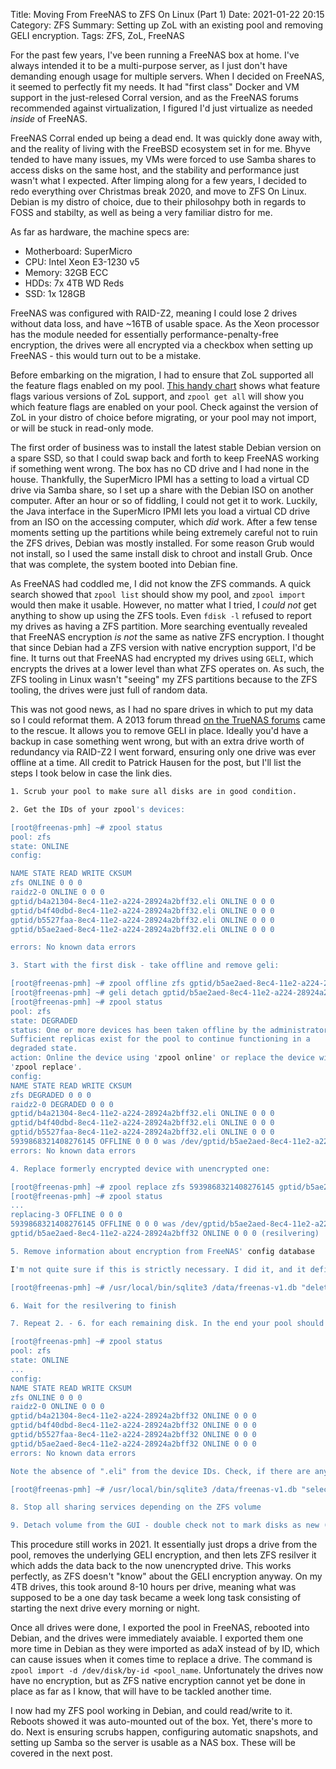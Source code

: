 Title: Moving From FreeNAS to ZFS On Linux (Part 1)
Date: 2021-01-22 20:15
Category: ZFS
Summary: Setting up ZoL with an existing pool and removing GELI encryption.
Tags: ZFS, ZoL, FreeNAS

For the past few years, I've been running a FreeNAS box at home. I've always intended it to be a multi-purpose server, as I just don't have demanding enough usage for multiple servers. When I decided on FreeNAS, it seemed to perfectly fit my needs. It had "first class" Docker and VM support in the just-relesed Corral version, and as the FreeNAS forums recommended against virtualization, I figured I'd just virtualize as needed _inside_ of FreeNAS.

FreeNAS Corral ended up being a dead end. It was quickly done away with, and the reality of living with the FreeBSD ecosystem set in for me. Bhyve tended to have many issues, my VMs were forced to use Samba shares to access disks on the same host, and the stability and performance just wasn't what I expected. After limping along for a few years, I decided to redo everything over Christmas break 2020, and move to ZFS On Linux. Debian is my distro of choice, due to their philosohpy both in regards to FOSS and stabilty, as well as being a very familiar distro for me.

As far as hardware, the machine specs are:

* Motherboard: SuperMicro
* CPU: Intel Xeon E3-1230 v5
* Memory: 32GB ECC
* HDDs: 7x 4TB WD Reds
* SSD: 1x 128GB

FreeNAS was configured with RAID-Z2, meaning I could lose 2 drives without data loss, and have ~16TB of usable space. As the Xeon processor has the module needed for essentially performance-penalty-free encryption, the drives were all encrypted via a checkbox when setting up FreeNAS - this would turn out to be a mistake.

Before embarking on the migration, I had to ensure that ZoL supported all the feature flags enabled on my pool. [This handy chart](https://openzfs.github.io/openzfs-docs/Basic%20Concepts/Feature%20Flags.html) shows what feature flags various versions of ZoL support, and `zpool get all` will show you which feature flags are enabled on your pool. Check against the version of ZoL in your distro of choice before migrating, or your pool may not import, or will be stuck in read-only mode.

The first order of business was to install the latest stable Debian version on a spare SSD, so that I could swap back and forth to keep FreeNAS working if something went wrong. The box has no CD drive and I had none in the house. Thankfully, the SuperMicro IPMI has a setting to load a virtual CD drive via Samba share, so I set up a share with the Debian ISO on another computer. After an hour or so of fiddling, I could not get it to work. Luckily, the Java interface in the SuperMicro IPMI lets you load a virtual CD drive from an ISO on the accessing computer, which _did_ work. After a few tense moments setting up the partitions while being extremely careful not to ruin the ZFS drives, Debian was mostly installed. For some reason Grub would not install, so I used the same install disk to chroot and install Grub. Once that was complete, the system booted into Debian fine.

As FreeNAS had coddled me, I did not know the ZFS commands. A quick search showed that `zpool list` should show my pool, and `zpool import` would then make it usable. However, no matter what I tried, I _could not_ get anything to show up using the ZFS tools. Even `fdisk -l` refused to report my drives as having a ZFS partition. More searching eventually revealed that FreeNAS encryption _is not_ the same as native ZFS encryption. I thought that since Debian had a ZFS version with native encryption support, I'd be fine. It turns out that FreeNAS had encrypted my drives using `GELI`, which encrypts the drives at a lower level than what ZFS operates on. As such, the ZFS tooling in Linux wasn't "seeing" my ZFS partitions because to the ZFS tooling, the drives were just full of random data.

This was not good news, as I had no spare drives in which to put my data so I could reformat them. A 2013 forum thread [on the TrueNAS forums](https://www.truenas.com/community/threads/how-to-remove-encryption-from-a-zfs-volume-while-keeping-the-data.16467/) came to the rescue. It allows you to remove GELI in place. Ideally you'd have a backup in case something went wrong, but with an extra drive worth of redundancy via RAID-Z2 I went forward, ensuring only one drive was ever offline at a time. All credit to Patrick Hausen for the post, but I'll list the steps I took below in case the link dies.

```bash
1. Scrub your pool to make sure all disks are in good condition.

2. Get the IDs of your zpool's devices:

[root@freenas-pmh] ~# zpool status
pool: zfs
state: ONLINE
config:

NAME STATE READ WRITE CKSUM
zfs ONLINE 0 0 0
raidz2-0 ONLINE 0 0 0
gptid/b4a21304-8ec4-11e2-a224-28924a2bff32.eli ONLINE 0 0 0
gptid/b4f40dbd-8ec4-11e2-a224-28924a2bff32.eli ONLINE 0 0 0
gptid/b5527faa-8ec4-11e2-a224-28924a2bff32.eli ONLINE 0 0 0
gptid/b5ae2aed-8ec4-11e2-a224-28924a2bff32.eli ONLINE 0 0 0

errors: No known data errors

3. Start with the first disk - take offline and remove geli:

[root@freenas-pmh] ~# zpool offline zfs gptid/b5ae2aed-8ec4-11e2-a224-28924a2bff32.eli
[root@freenas-pmh] ~# geli detach gptid/b5ae2aed-8ec4-11e2-a224-28924a2bff32.eli
[root@freenas-pmh] ~# zpool status
pool: zfs
state: DEGRADED
status: One or more devices has been taken offline by the administrator.
Sufficient replicas exist for the pool to continue functioning in a
degraded state.
action: Online the device using 'zpool online' or replace the device with
'zpool replace'.
config:
NAME STATE READ WRITE CKSUM
zfs DEGRADED 0 0 0
raidz2-0 DEGRADED 0 0 0
gptid/b4a21304-8ec4-11e2-a224-28924a2bff32.eli ONLINE 0 0 0
gptid/b4f40dbd-8ec4-11e2-a224-28924a2bff32.eli ONLINE 0 0 0
gptid/b5527faa-8ec4-11e2-a224-28924a2bff32.eli ONLINE 0 0 0
5939868321408276145 OFFLINE 0 0 0 was /dev/gptid/b5ae2aed-8ec4-11e2-a224-28924a2bff32.eli
errors: No known data errors

4. Replace formerly encrypted device with unencrypted one:

[root@freenas-pmh] ~# zpool replace zfs 5939868321408276145 gptid/b5ae2aed-8ec4-11e2-a224-28924a2bff32
[root@freenas-pmh] ~# zpool status
...
replacing-3 OFFLINE 0 0 0
5939868321408276145 OFFLINE 0 0 0 was /dev/gptid/b5ae2aed-8ec4-11e2-a224-28924a2bff32.eli
gptid/b5ae2aed-8ec4-11e2-a224-28924a2bff32 ONLINE 0 0 0 (resilvering)

5. Remove information about encryption from FreeNAS' config database

I'm not quite sure if this is strictly necessary. I did it, and it definitely did not hurt. FreeNAS keeps track of which devices are encrypted. So I wanted to make sure it treats the disks correctly.

[root@freenas-pmh] ~# /usr/local/bin/sqlite3 /data/freenas-v1.db "delete from storage_encrypteddisk where encrypted_provider = 'gptid/b5ae2aed-8ec4-11e2-a224-28924a2bff32';"

6. Wait for the resilvering to finish

7. Repeat 2. - 6. for each remaining disk. In the end your pool should look like this:

[root@freenas-pmh] ~# zpool status
pool: zfs
state: ONLINE
...
config:
NAME STATE READ WRITE CKSUM
zfs ONLINE 0 0 0
raidz2-0 ONLINE 0 0 0
gptid/b4a21304-8ec4-11e2-a224-28924a2bff32 ONLINE 0 0 0
gptid/b4f40dbd-8ec4-11e2-a224-28924a2bff32 ONLINE 0 0 0
gptid/b5527faa-8ec4-11e2-a224-28924a2bff32 ONLINE 0 0 0
gptid/b5ae2aed-8ec4-11e2-a224-28924a2bff32 ONLINE 0 0 0
errors: No known data errors

Note the absence of ".eli" from the device IDs. Check, if there are any entries left in the config database for encrypted disks:

[root@freenas-pmh] ~# /usr/local/bin/sqlite3 /data/freenas-v1.db "select * from storage_encrypteddisk;"

8. Stop all sharing services depending on the ZFS volume

9. Detach volume from the GUI - double check not to mark disks as new (i.e. erase them)
```

This procedure still works in 2021. It essentially just drops a drive from the pool, removes the underlying GELI encryption, and then lets ZFS resilver it which adds the data back to the now unencrypted drive. This works perfectly, as ZFS doesn't "know" about the GELI encryption anyway. On my 4TB drives, this took around 8-10 hours per drive, meaning what was supposed to be a one day task became a week long task consisting of starting the next drive every morning or night.

Once all drives were done, I exported the pool in FreeNAS, rebooted into Debian, and the drives were immediately avaiable. I exported them one more time in Debian as they were imported as adaX instead of by ID, which can cause issues when it comes time to replace a drive. The command is `zpool import -d /dev/disk/by-id <pool_name`. Unfortunately the drives now have no encryption, but as ZFS native encryption cannot yet be done in place as far as I know, that will have to be tackled another time.

I now had my ZFS pool working in Debian, and could read/write to it. Reboots showed it was auto-mounted out of the box. Yet, there's more to do. Next is ensuring scrubs happen, configuring automatic snapshots, and setting up Samba so the server is usable as a NAS box. These will be covered in the next post.
